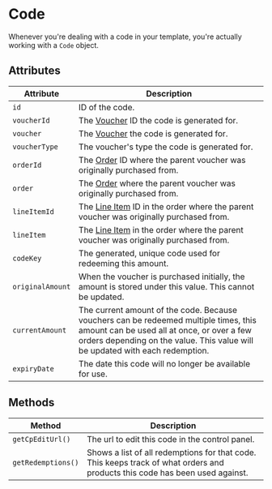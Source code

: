 # Code

Whenever you're dealing with a code in your template, you're actually working with a `Code` object.

## Attributes

Attribute | Description
--- | ---
`id` | ID of the code.
`voucherId` | The [Voucher](docs:developer/voucher) ID the code is generated for.
`voucher` | The [Voucher](docs:developer/voucher) the code is generated for.
`voucherType` | The voucher's type the code is generated for.
`orderId` | The [Order](https://docs.craftcms.com/commerce/api/v2/craft-commerce-elements-order.html) ID where the parent voucher was originally purchased from.
`order` | The [Order](https://docs.craftcms.com/commerce/api/v2/craft-commerce-elements-order.html) where the parent voucher was originally purchased from.
`lineItemId` | The [Line Item](https://docs.craftcms.com/commerce/api/v2/craft-commerce-models-lineitem.html) ID in the order where the parent voucher was originally purchased from.
`lineItem` | The [Line Item](https://docs.craftcms.com/commerce/api/v2/craft-commerce-models-lineitem.html) in the order where the parent voucher was originally purchased from.
`codeKey` | The generated, unique code used for redeeming this amount.
`originalAmount` | When the voucher is purchased initially, the amount is stored under this value. This cannot be updated.
`currentAmount` | The current amount of the code. Because vouchers can be redeemed multiple times, this amount can be used all at once, or over a few orders depending on the value. This value will be updated with each redemption.
`expiryDate` | The date this code will no longer be available for use.

## Methods

Method | Description
--- | ---
`getCpEditUrl()` | The url to edit this code in the control panel.
`getRedemptions()` | Shows a list of all redemptions for that code. This keeps track of what orders and products this code has been used against.